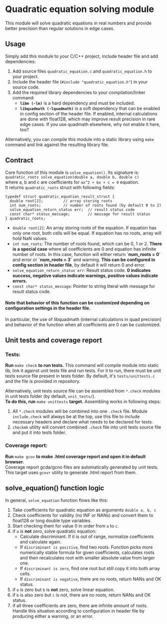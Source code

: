# Quadratic equation solving module
This module will solve quadratic equations in real numbers and provide better precision than regular solutions in edge cases.


## Usage
Simply add this module to your C/C++ project, include header file and add dependencies:
1. Add source files `quadratic_equation.c` and `quadratic_equation.h` to your project.
2. Include the header file (`#include "quadratic_equation.h"`) in your source code.
3. Add the required library dependencies to your compilation/linker command:
    * **`libm (-lm)`** is a hard dependency and must be included.
    * **`libquadmath (-lquadmath)`** is a soft dependency that can be enabled in config section of the header file. If enabled, internal calculations are done with float128, which may improve result precision in rare edge cases. If you use quadmath elsewhere, why not enable it here, too?

Alternatively, you can compile this module into a static library using `make` command and link against the resulting library file.


## Contract
Core function of this module is `solve_equation()`. Its signature is:\
`quadratic_roots solve_equation(double a, double b, double c)`\
where a, b and c are coefficients for `ax^2 + bx + c = 0` equation.\
It returns `quadratic_roots` struct with following fields:
```
typedef struct quadratic_equation_result_struct {
  double root[2];         // array storing roots
  int num_roots;          // number of roots found (by default 0 to 2)
  solve_equation_return_status err;  // result status code
  const char* status_message;        // message for result status
} quadratic_roots;
```
* `double root[2]`: An array storing roots of the equation. If equation has only one root, both cells will be equal. If equation has no roots, array will hold NaN values.
* `int num_roots`: The number of roots found, which can be 0, 1 or 2. **There is a special case** where all coefficients are 0 and equation has infinite number of roots. In this case, function will either return **\`num_roots = 0\`** and error or **\`num_roots = 3\`** and warning. **This can be configured in config section in header file**, by default it will return 0 and error.
* `solve_equation_return_status err`: Result status code. **0 indicates success, negative values indicate warnings, positive values indicate errors.**
* `const char* status_message`: Pointer to string literal with message for result status code.

#### Note that behavior of this function can be customized depending on configuration settings in the header file.
In particular, the use of libquadmath (internal calculations in quad precision) and behavior of the function when all coefficients are 0 can be customized.

## Unit tests and coverage report
### Tests:
**Run** `make check` **to run tests.** This command will compile module into static lib, link it against unit tests file and run tests. For it to run, there must be unit tests source file present in tests folder. By default, it's `tests/unittests.c` and the file is provided in repository.

Alternatively, unit tests source file can be assembled from `*.check` modules in unit tests folder (by default, `unit_tests/`).\
**To do this, run** `make unittests` **target.** Assembling works in following steps:
1. All `*.check` modules will be combined into one `.check` file. Module `include.check` will always be at the top, use this file to include necessary headers and declare what needs to be declared for tests.
2. `checkmk` utility will convert combined `.check` file into unit tests source file and put it into tests folder.
### Coverage report:
**Run** `make gcov` **to make .html coverage report and open it in default browser.**\
Coverage report gcda/gcno files are automatically generated by unit tests. This target uses `gcovr` utility to generate .html report from them.


## solve_equation() function logic
In general, `solve_equation` function flows like this:
1. Take coefficients for quadratic equation as arguments `double a, b, c`
2. Check coefficients for validity (no INF or NANs) and convert them to float128 or long double type variables.
3. Start checking them for value 0 in order from `a` to `c`.
4. if `a` is **not** zero, solve quadratic equation:
    * Calculate discriminant. If it is out of range, normalize coefficients and calculate again.
    * If `discriminant is positive`, find two roots. Function picks more numerically stable formula for given coefficients, calculates roots and then recalculates root with smaller absolute value from larger one.
    * If `discriminant is zero`, find one root but still copy it into both array cells.
    * If `discriminant is negative`, there are no roots, return NANs and OK status.
5. if `a` is zero but `b` is **not** zero, solve linear equation.
6. if `b` is also zero but `c` is not, there are no roots, return NANs and OK status.
7. if all three coefficients are zero, there are infinite amount of roots. Handle this situation according to configuration in header file by producing either a warning, or an error.
